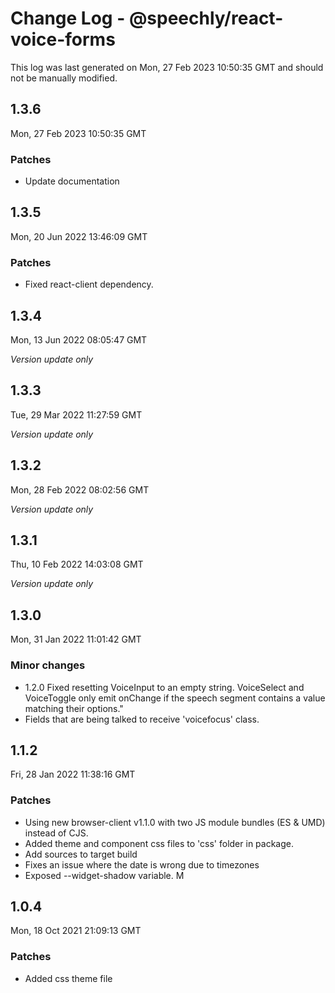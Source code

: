 # Change Log - @speechly/react-voice-forms

This log was last generated on Mon, 27 Feb 2023 10:50:35 GMT and should not be manually modified.

## 1.3.6
Mon, 27 Feb 2023 10:50:35 GMT

### Patches

- Update documentation

## 1.3.5
Mon, 20 Jun 2022 13:46:09 GMT

### Patches

- Fixed react-client dependency.

## 1.3.4
Mon, 13 Jun 2022 08:05:47 GMT

_Version update only_

## 1.3.3
Tue, 29 Mar 2022 11:27:59 GMT

_Version update only_

## 1.3.2
Mon, 28 Feb 2022 08:02:56 GMT

_Version update only_

## 1.3.1
Thu, 10 Feb 2022 14:03:08 GMT

_Version update only_

## 1.3.0
Mon, 31 Jan 2022 11:01:42 GMT

### Minor changes

- 1.2.0 Fixed resetting VoiceInput to an empty string. VoiceSelect and VoiceToggle only emit onChange if the speech segment contains a value matching their options."
- Fields that are being talked to receive 'voicefocus' class.

## 1.1.2
Fri, 28 Jan 2022 11:38:16 GMT

### Patches

- Using new browser-client v1.1.0 with two JS module bundles (ES & UMD) instead of CJS.
- Added theme and component css files to 'css' folder in package.
- Add sources to target build
- Fixes an issue where the date is wrong due to timezones
- Exposed --widget-shadow variable. M

## 1.0.4
Mon, 18 Oct 2021 21:09:13 GMT

### Patches

- Added css theme file

